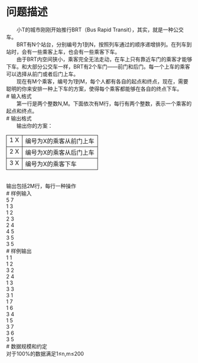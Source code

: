 <div id="pcont1" style="margin-top:20px; display:block;">

# 问题描述

<div class="pdcont">　　小T的城市刚刚开始推行BRT（Bus Rapid Transit），其实，就是一种公交车。<br/>
　　BRT有N个站台，分别编号为1到N，按照列车通过的顺序递增排列。在列车到站时，会有一些乘客上车，也会有一些乘客下车。<br/>
　　由于BRT内空间狭小，乘客完全无法走动，在车上只有靠近车门的乘客才能够下车。和大部分公交车一样，BRT有2个车门——前门和后门。每一个上车的乘客可以选择从前门或者后门上车。<br/>
　　现在有M个乘客，编号为1到M，每个人都有各自的起点和终点，现在，需要聪明的你来安排一种上下车的方案，使得每个乘客都能够在各自的终点下车。</div>
# 输入格式

<div class="pdcont">　　第一行是两个整数N,M。下面依次有M行，每行有两个整数，表示一个乘客的起点和终点。</div>
# 输出格式

<div class="pdcont">　　输出你的方案：<br/>
<table cellspacing="0" cellpadding="2px" style="border-collapse:collapse;" class="table table-striped table-horver"><tbody><tr style="border:solid 1.0pt"><td valign="top" style="border:solid 1.0pt">1 X<br/>
</td><td valign="top" style="border:solid 1.0pt">编号为X的乘客从前门上车<br/>
</td></tr><tr style="border:solid 1.0pt"><td valign="top" style="border:solid 1.0pt">2 X<br/>
</td><td valign="top" style="border:solid 1.0pt">编号为X的乘客从后门上车<br/>
</td></tr><tr style="border:solid 1.0pt"><td valign="top" style="border:solid 1.0pt">3 X<br/>
</td><td valign="top" style="border:solid 1.0pt">编号为X的乘客下车<br/>
</td></tr></tbody></table><br/>
输出包括2M行，每行一种操作</div>
# 样例输入

<div class="pddata">5 7<br/>
1 3<br/>
1 2<br/>
2 3<br/>
2 4<br/>
4 5<br/>
3 5<br/>
3 5</div>
# 样例输出

<div class="pddata">1 1<br/>
1 2<br/>
3 2<br/>
2 4<br/>
1 3<br/>
3 3<br/>
3 1<br/>
1 7<br/>
1 6<br/>
3 4<br/>
1 5<br/>
3 7<br/>
3 6<br/>
3 5</div>
# 数据规模和约定

<div class="pdcont">对于100%的数据满足1≤n,m≤200</div>

</div>